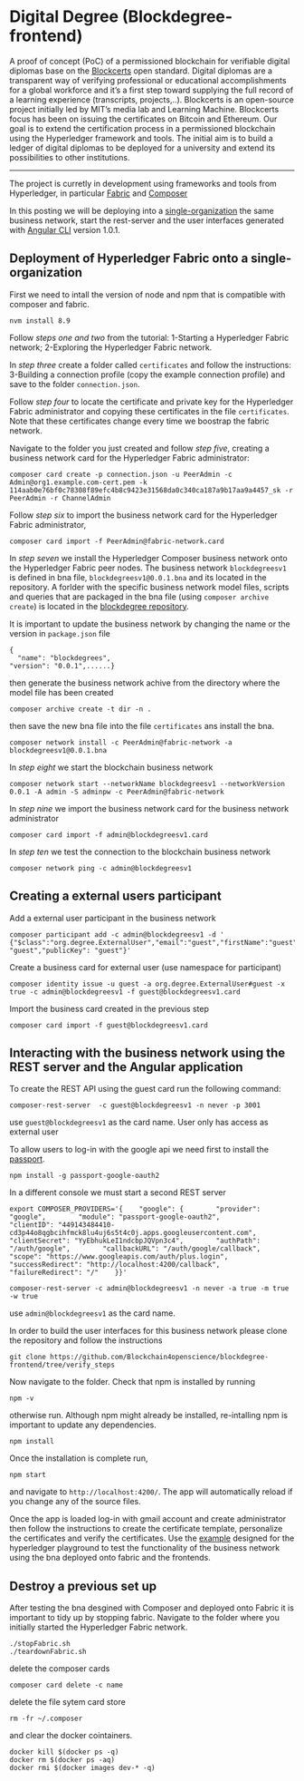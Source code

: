 # Digital Degree (Blockdegree-frontend)

A proof of concept (PoC) of a permissioned blockchain for verifiable digital diplomas base on the [Blockcerts](https://www.blockcerts.org/about.html) open standard. Digital diplomas are a transparent way of verifying professional or educational accomplishments for a global workforce and it’s a first step toward supplying the full record of a learning experience (transcripts, projects,..). Blockcerts is an open-source project initially led by MIT’s media lab and Learning Machine. Blockcerts focus has been on issuing the certificates on Bitcoin and Ethereum. Our goal is to extend the certification process in a permissioned blockchain using the Hyperledger framework and tools. The initial aim is to build a ledger of digital diplomas to be deployed for a university and extend its possibilities to other institutions.

-----
The project is curretly in development using frameworks and tools from Hyperledger, in particular [Fabric](https://hyperledger-fabric.readthedocs.io/en/release-1.1/) and [Composer](https://hyperledger.github.io/composer/latest/introduction/introduction)  

In this posting we will be deploying into a [single-organization](https://hyperledger.github.io/composer/latest/tutorials/deploy-to-fabric-single-org) the same business network, start the rest-server and the user interfaces generated with [Angular CLI](https://github.com/angular/angular-cli) version 1.0.1. 

## Deployment of Hyperledger Fabric onto a single-organization  

First we need to intall the version of node and npm that is compatible with composer and fabric.
`````
nvm install 8.9
`````
Follow *steps one and two* from the tutorial: 1-Starting a Hyperledger Fabric network; 2-Exploring the Hyperledger Fabric network.

In *step three* create a folder called `certificates` and follow the instructions:
3-Building a connection profile (copy the example connection profile) and save to the folder `connection.json`.

Follow *step four* to locate the certificate and private key for the Hyperledger Fabric administrator and copying these certificates in the file `certificates`. Note that these certificates change every time we boostrap the fabric network.

Navigate to the folder you just created and follow *step five*, creating a business network card for the Hyperledger Fabric administrator:
`````
composer card create -p connection.json -u PeerAdmin -c Admin@org1.example.com-cert.pem -k 114aab0e76bf0c78308f89efc4b8c9423e31568da0c340ca187a9b17aa9a4457_sk -r PeerAdmin -r ChannelAdmin
`````
Follow *step six* to import the business network card for the Hyperledger Fabric administrator,
`````
composer card import -f PeerAdmin@fabric-network.card
`````
In *step seven* we install the Hyperledger Composer business network onto the Hyperledger Fabric peer nodes. The business network `blockdegreesv1` is defined in bna file, `blockdegreesv1@0.0.1.bna` and its located in the repository. A forlder with the specific business network model files, scripts and queries that are packaged in the bna file (using `composer archive create`) is located in the [blockdegree repository](https://github.com/Blockchain4openscience/blockdegree/tree/master/degree-bnav2). 

It is important to update the business network by changing the name or the version in `package.json` file
`````
{
  "name": "blockdegrees",
"version": "0.0.1",......}
`````
then generate the business network achive from the directory where the model file has been created
`````
composer archive create -t dir -n .
`````
then save the new bna file into the file `certificates` ans install the bna.

`````
composer network install -c PeerAdmin@fabric-network -a blockdegreesv1@0.0.1.bna
`````
In *step eight* we start the blockchain business network
`````
composer network start --networkName blockdegreesv1 --networkVersion 0.0.1 -A admin -S adminpw -c PeerAdmin@fabric-network
`````
In *step nine* we import the business network card for the business network administrator
`````
composer card import -f admin@blockdegreesv1.card
`````
In *step ten* we test the connection to the blockchain business network
`````
composer network ping -c admin@blockdegreesv1
`````
## Creating a external users participant 
Add a external user participant in the business network  
`````
composer participant add -c admin@blockdegreesv1 -d '
{"$class":"org.degree.ExternalUser","email":"guest","firstName":"guest","lastName": "guest","publicKey": "guest"}'
`````
Create a business card for external user (use namespace for participant)
`````
composer identity issue -u guest -a org.degree.ExternalUser#guest -x true -c admin@blockdegreesv1 -f guest@blockdegreesv1.card 
`````
Import the business card created in the previous step
`````
composer card import -f guest@blockdegreesv1.card
`````

## Interacting with the business network using the REST server and the Angular application

To create the REST API using the guest card run the following command: 
`````
composer-rest-server  -c guest@blockdegreesv1 -n never -p 3001
`````
use `guest@blockdegreesv1` as the card name. User only has access as external user

To allow users to log-in with the google api we need first to install the [passport](http://www.passportjs.org/).
`````
npm install -g passport-google-oauth2
`````
In a different console we must start a second REST server
`````
export COMPOSER_PROVIDERS='{    "google": {        "provider": "google",        "module": "passport-google-oauth2",        "clientID": "449143484410-cd3p44o8qgbcihfmck8lu4uj6s5t4c0j.apps.googleusercontent.com",        "clientSecret": "YyEbhukLeI1ndcbpJQVpn3c4",        "authPath": "/auth/google",        "callbackURL": "/auth/google/callback",        "scope": "https://www.googleapis.com/auth/plus.login",        "successRedirect": "http://localhost:4200/callback",        "failureRedirect": "/"    }}'
`````
`````
composer-rest-server -c admin@blockdegreesv1 -n never -a true -m true -w true
`````
use `admin@blockdegreesv1` as the card name.

In order to build the user interfaces for this business network please clone the repository and follow the instructions

`````
git clone https://github.com/Blockchain4openscience/blockdegree-frontend/tree/verify_steps
`````
Now navigate to the folder. Check that npm is installed by running
`````
npm -v
`````
otherwise run. Although npm might already be installed, re-intalling npm is important to update any dependencies.
`````
npm install
`````
Once the installation is complete run,
`````
npm start
`````
and navigate to `http://localhost:4200/`. The app will automatically reload if you change any of the source files. 

Once the app is loaded log-in with gmail account and create administrator then follow the instructions to create the certificate template, personalize the certificates and verify the certificates. Use the [example](https://github.com/Blockchain4openscience/blockdegree/tree/master/degree-bnav2) designed for the hyperledger playground to test the functionality of the business network using the bna deployed onto fabric and the frontends. 

## Destroy a previous set up
After testing the bna desgined with Composer and deployed onto Fabric it is important to tidy up by stopping fabric. Navigate to the folder where you initially started the Hyperledger Fabric network.

`````
./stopFabric.sh
./teardownFabric.sh
`````
delete the composer cards
`````
composer card delete -c name
`````
delete the file sytem card store
`````
rm -fr ~/.composer
`````
and clear the docker cointainers.

`````
docker kill $(docker ps -q)
docker rm $(docker ps -aq)
docker rmi $(docker images dev-* -q)
`````
